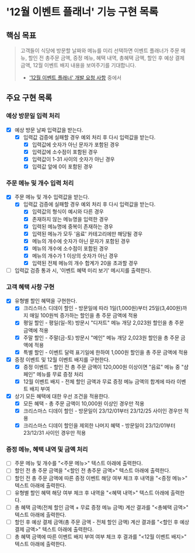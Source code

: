 # '12월 이벤트 플래너' 기능 구현 목록

## 핵심 목표

> 고객들이 식당에 방문할 날짜와 메뉴를 미리 선택하면 이벤트 플래너가 주문 메뉴, 할인 전 총주문 금액, 증정 메뉴, 혜택 내역, 총혜택 금액, 할인 후 예상 결제 금액, 12월 이벤트 배지 내용을 보여주기를 기대합니다.
>
> - ['12월 이벤트 플래너' 개발 요청 사항](https://github.com/seongjinme/javascript-christmas-6-seongjinme#12%EC%9B%94-%EC%9D%B4%EB%B2%A4%ED%8A%B8-%ED%94%8C%EB%9E%98%EB%84%88-%EA%B0%9C%EB%B0%9C-%EC%9A%94%EC%B2%AD-%EC%82%AC%ED%95%AD) 중에서

## 주요 구현 목록

### 예상 방문일 입력 처리

- [x] 예상 방문 날짜 입력값을 받는다.
  - [x] 입력값 검증에 실패할 경우 예외 처리 후 다시 입력값을 받는다.
    - [x] 입력값에 숫자가 아닌 문자가 포함된 경우
    - [x] 입력값에 소수점이 포함된 경우
    - [x] 입력값이 1-31 사이의 숫자가 아닌 경우
    - [x] 입력값 앞에 0이 포함된 경우

### 주문 메뉴 및 개수 입력 처리

- [x] 주문 메뉴 및 개수 입력값을 받는다.
  - [x] 입력값 검증에 실패할 경우 예외 처리 후 다시 입력값을 받는다.
    - [x] 입력값의 형식이 예시와 다른 경우
    - [x] 존재하지 않는 메뉴명을 입력한 경우
    - [x] 입력된 메뉴명에 중복이 존재하는 경우
    - [x] 입력된 메뉴가 모두 '음료' 카테고리에만 해당될 경우
    - [x] 메뉴의 개수에 숫자가 아닌 문자가 포함된 경우
    - [x] 메뉴의 개수에 소수점이 포함된 경우
    - [x] 메뉴의 개수가 1 이상의 숫자가 아닌 경우
    - [x] 입력된 전체 메뉴의 개수 합계가 20을 초과할 경우
- [ ] 입력값 검증 통과 시, '이벤트 혜택 미리 보기' 메시지를 출력한다.

### 고객 혜택 사항 구현

- [x] 유형별 할인 혜택을 구현한다.
  - [x] 크리스마스 디데이 할인 - 방문일에 따라 1일(1,000원)부터 25일(3,400원)까지 매일 100원씩 증가하는 할인을 총 주문 금액에 적용
  - [x] 평일 할인 - 평일(일-목) 방문시 "디저트" 메뉴 개당 2,023원 할인을 총 주문 금액에 적용
  - [x] 주말 할인 - 주말(금-토) 방문시 "메인" 메뉴 개당 2,023원 할인을 총 주문 금액에 적용
  - [x] 특별 할인 - 이벤트 달력 표기일에 한하여 1,000원 할인을 총 주문 금액에 적용
- [x] 증정 이벤트 및 12월 이벤트 배지를 구현한다.
  - [x] 증정 이벤트 - 할인 전 총 주문 금액이 120,000원 이상이면 "음료" 메뉴 중 "샴페인" 메뉴를 무료 증정 처리
  - [x] 12월 이벤트 배지 - 전체 할인 금액과 무료 증정 메뉴 금액의 합계에 따라 이벤트 배지 부여
- [x] 상기 모든 혜택에 대한 우선 조건을 적용한다.
  - [x] 모든 혜택 - 총 주문 금액이 10,000원 이상인 경우만 적용
  - [x] 크리스마스 디데이 할인 - 방문일이 23/12/01부터 23/12/25 사이인 경우만 적용
  - [x] 크리스마스 디데이 할인을 제외한 나머지 혜택 - 방문일이 23/12/01부터 23/12/31 사이인 경우만 적용

### 증정 메뉴, 혜택 내역 및 금액 처리

- [ ] 주문 메뉴 및 개수를 "<주문 메뉴>" 텍스트 아래에 출력한다.
- [ ] 할인 전 총 주문 금액을 "<할인 전 총주문 금액>" 텍스트 아래에 출력한다.
- [ ] 할인 전 총 주문 금액에 따른 증정 이벤트 해당 여부 체크 후 내역을 "<증정 메뉴>" 텍스트 아래에 출력한다.
- [ ] 유형별 할인 혜택 해당 여부 체크 후 내역을 "<혜택 내역>" 텍스트 아래에 출력한다.
- [ ] 총 혜택 금액(전체 할인 금액 + 무료 증정 메뉴 금액) 계산 결과를 "<총혜택 금액>" 텍스트 아래에 출력한다.
- [ ] 할인 후 예상 결제 금액(총 주문 금액 - 전체 할인 금액) 계산 결과를 "<할인 후 예상 결제 금액>" 텍스트 아래에 출력한다.
- [ ] 총 혜택 금액에 따른 이벤트 배지 부여 여부 체크 후 결과를 "<12월 이벤트 배지>" 텍스트 아래에 출력한다.
